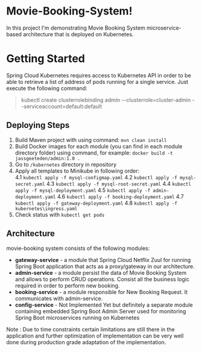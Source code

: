 # Movie-Booking-System!

In this project I'm demonstrating Movie Booking System microservice-based architecture that is deployed on Kubernetes.

# Getting Started

Spring Cloud Kubernetes requires access to Kubernetes API in order to be able to retrieve a list of address of pods running for a single service. Just execute the following command:
> kubectl create clusterrolebinding admin --clusterrole=cluster-admin --serviceaccount=default:default


## Deploying Steps

1.  Build Maven project with using command:  `mvn clean install`
2.  Build Docker images for each module (you can find in each module directory folder) using command, for example:  `docker build -t jassgeeteden/admin:1.0 .`
3.  Go to  `/kubernetes`  directory in repository
4.  Apply all templates to Minikube in following order:  
4.1 `kubectl apply -f mysql-configmap.yaml`
4.2  `kubectl apply -f mysql-secret.yaml`
4.3 `kubectl apply -f mysql-root-secret.yaml`
4.4 `kubectl apply -f mysql-deployment.yaml`
4.5 `kubectl apply -f admin-deployment.yaml`
4.6 `kubectl apply -f booking-deployment.yaml`
4.7 `kubectl apply -f gateway-deployment.yaml`
4.8 `kubectl apply -f kubernetes\ingress.yaml`
5.  Check status with  `kubectl get pods`

## Architecture

  movie-booking system consists of the following modules:

-   **gateway-service**  - a module that Spring Cloud Netflix Zuul for running Spring Boot application that acts as a proxy/gateway in our architecture.
-   **admin-service**  - a module persist the data of Movie Booking System and allows to perform CRUD operations. Consist all the business logic required in order to perform new booking.
-   **booking-service**  - a module responsible for New Booking Request. It communicates with admin-service.
-   **config-service**  - Not Implemented Yet but definitely a separate module containing embedded Spring Boot Admin Server used for monitoring Spring Boot microservices running on Kubernetes

Note : Due to time constraints certain limitations are still there in the application and further optimization of implementation can be very well done during production grade adaptation of the  implementation.
